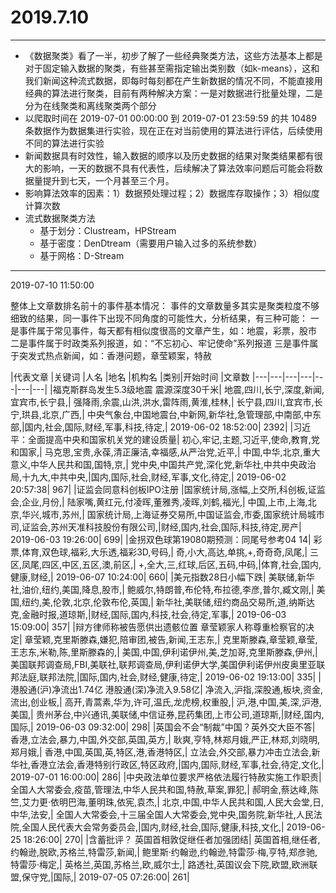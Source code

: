 ﻿# 2019.7.10

---
* 《数据聚类》看了一半，初步了解了一些经典聚类方法，这些方法基本上都是对于固定输入数据的聚类，有些甚至需指定输出类别数（如k-means），这和我们新闻这种流式数据，即每时每刻都在产生新数据的情况不同，不能直接用经典的算法进行聚类，目前有两种解决方案：一是对数据进行批量处理，二是分为在线聚类和离线聚类两个部分
* 以爬取时间在 2019-07-01 00:00:00 到 2019-07-01 23:59:59 的共 10489 条数据作为数据集进行实验，现在正在对当前使用的算法进行评估，后续使用不同的算法进行实验
* 新闻数据具有时效性，输入数据的顺序以及历史数据的结果对聚类结果都有很大的影响，一天的数据不具有代表性，后续解决了算法效率问题后可能会将数据量提升到七天，一个月甚至三个月。
* 影响算法效率的因素：1）数据预处理过程；2）数据库存取操作；3）相似度计算次数
* 流式数据聚类方法
    * 基于划分：Clustream，HPStream
    * 基于密度：DenDtream（需要用户输入过多的系统参数）
    * 基于网格：D-Stream

---
2019-07-10 11:50:00

整体上文章数排名前十的事件基本情况：
事件的文章数量多其实是聚类粒度不够细致的结果，同一事件下出现不同角度的可能性大，分析结果，有三种可能：
一是事件属于常见事件，每天都有相似度很高的文章产生，如：地震，彩票，股市
二是事件属于时政类系列报道，如：“不忘初心、牢记使命”系列报道
三是事件属于突发式热点新闻，如：香港问题，章莹颖案，特赦


|代表文章   |关键词 |人名   |地名   |机构名 |类别|开始时间   |文章数
|---|---|---|---|---|---|---|
|福克斯群岛发生5.3级地震 震源深度30千米|	地震,四川,长宁,深度,新闻,宜宾市,长宁县,|	强降雨,余震,山洪,洪水,雷阵雨,黄淮,桂林,|	长宁县,四川,宜宾市,长宁,珙县,北京,广西,|	中央气象台,中国地震台,中新网,新华社,急管理部,中南部,中东部,|国内,社会,国际,财经,军事,科技,待定,|	2019-06-02 18:52:00|	2392|
|习近平：全面提高中央和国家机关党的建设质量|	初心,牢记,主题,习近平,使命,教育,党和国家,|	马克思,宝贵,永葆,清正廉洁,幸福感,从严治党,近平,|	中国,中华,北京,重大意义,中华人民共和国,国特,京,|	党中央,中国共产党,深化党,新华社,中共中央政治局,十九大,中共中央,|国内,国际,社会,财经,军事,文化,待定,|	2019-06-02 20:57:38|	967|
|证监会同意科创板IPO注册	|国家统计局,涨幅,上交所,科创板,证监会,企业,月份,|	陆家嘴,黄红元,付凌晖,董雅秀,凌晖,刘鹤,福光,|	中国,上市,上海,北京,华兴,城市,苏州,|	国家统计局,上海证券交易所,中国证监会,市委,国家统计局城市司,证监会,苏州天准科技股份有限公司,|财经,国内,社会,国际,科技,待定,房产|	2019-06-03 19:26:00|	699|
|金拐双色球第19080期预测：同尾号参考04 14|	彩票,体育,双色球,福彩,大乐透,福彩3D,号码,|	奇,小大,高达,单挑,+,奇奇奇,凤尾,|	三区,凤尾,四区,中区,五区,澳,前区,|	+,全大,三,红球,后区,五码,中码,|体育,社会,国内,健康,财经,|	2019-06-07 10:24:00|	660|
|美元指数28日小幅下跌|	美联储,新华社,油价,纽约,美国,降息,股市,|	鲍威尔,特朗普,布伦特,布拉德,李彦,普尔,臧文刚,|	美国,纽约,美,伦敦,北京,伦敦布伦,英国,|	新华社,美联储,纽约商品交易所,道,纳斯达克,金融时报,道琼斯,|财经,国际,国内,科技,社会,待定,军事,|	2019-06-03 15:09:00|	357|
|辩方律师称被告愿供出遗骸位置 章莹颖家人称尊重检察官的决定|	章莹颖,克里斯滕森,嫌犯,陪审团,被告,新闻,王志东,|	克里斯滕森,章莹颖,章莹,王志东,米勒,陈,里斯滕森的,|	美国,中国,伊利诺伊州,美,芝加哥,克里斯滕森,伊州,|	美国联邦调查局,FBI,美联社,联邦调查局,伊利诺伊大学,美国伊利诺伊州皮奥里亚联邦法庭,联邦法院,|国际,国内,社会,财经,健康,待定,|	2019-06-02 19:13:00|	335|
|港股通(沪)净流出1.74亿 港股通(深)净流入9.58亿|	净流入,沪指,深股通,板块,资金,流出,创业板,|	高开,青蒿素,华为,许可,温氏,龙虎榜,权重股,|	沪,港,中国,美,深,沪港,美国,|	贵州茅台,中兴通讯,美联储,中信证券,昆药集团,上市公司,道琼斯,|财经,国内,国际,|	2019-06-03 09:32:00|	298|
|英国会不会“制裁”中国？英外交大臣不答|	香港,立法会,暴力,中国,外交部,英国,英方,|	耿爽,亨特,林郑月娥,严正,林郑,刘晓明,郑月娥,|	香港,中国,英国,英,特区,港,香港特区,|	立法会,外交部,暴力冲击立法会,新华社,香港立法会,香港特别行政区,特区政府,|国内,国际,财经,军事,社会,待定,文化,|	2019-07-01 16:00:00|	286|
|中央政法单位要求严格依法履行特赦实施工作职责|	全国人大常委会,疫苗,管理法,中华人民共和国,特赦,草案,罪犯,|	郝明金,蔡达峰,陈竺,艾力更·依明巴海,董明珠,依宪,袁杰,|	北京,中国,中华人民共和国,人民大会堂,日,中华,法安,|	全国人大常委会,十三届全国人大常委会,党中央,国务院,新华社,人民法院,全国人民代表大会常务委员会,|国内,财经,社会,国际,健康,科技,文化,|	2019-06-25 18:26:00|	270|
|含蓄批评？ 英国首相敦促继任者加强团结|	英国首相,继任者,约翰逊,脱欧,苏格兰,特雷莎,新闻,|	鲍里斯·约翰逊,约翰逊,特雷莎·梅,亨特,郑彦驰,特雷莎·梅定,|	英格兰,英国,苏格兰,欧,威尔士,|	路透社,英国议会下院,欧盟,欧洲联盟,保守党,|国际,|	2019-07-05 07:26:00|	261|


    



